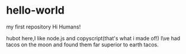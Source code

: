 # hello-world
my first repository
Hi Humans!

hubot here,I like node.js and copyscript(that's what i made of!)
I\ve had tacos on the moon and found them far superior to earth tacos.
